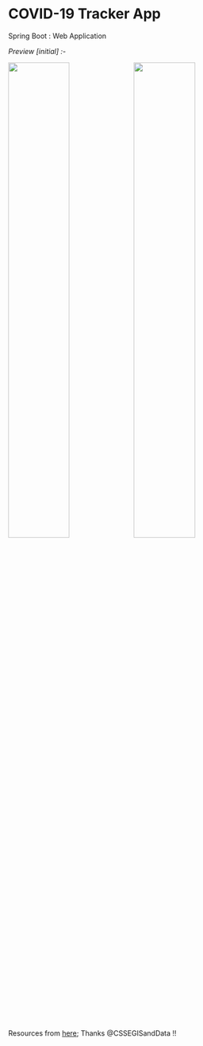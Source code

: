 # COVID-19 Tracker App
Spring Boot : Web Application

_Preview [initial] :-_

<p>
  <img width="49.5%" src="https://user-images.githubusercontent.com/75872316/121746758-fc2c7d00-cb23-11eb-8c36-79f6b4211b50.png" />
  <img width="49.5%" src="https://user-images.githubusercontent.com/75872316/121749297-0d778880-cb28-11eb-8e11-5d9213463ef4.png"/>
</p>

Resources from <a href="https://github.com/koushikkothagal/coronavirus-tracker">here</a>;
Thanks @CSSEGISandData !!
